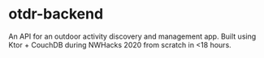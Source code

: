 # otdr-backend

An API for an outdoor activity discovery and management app. Built using Ktor + CouchDB during NWHacks 2020 from scratch in <18 hours. 
